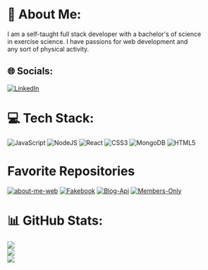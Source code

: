 # 💫 About Me:
I am a self-taught full stack developer with a bachelor's of science<br>in exercise science. I have passions for web development and  <br>any sort of physical activity.<br>


## 🌐 Socials:
[![LinkedIn](https://img.shields.io/badge/LinkedIn-%230077B5.svg?logo=linkedin&logoColor=white)](https://linkedin.com/in/robert-siciliano-120379240) 

# 💻 Tech Stack:
![JavaScript](https://img.shields.io/badge/javascript-%23323330.svg?style=flat&logo=javascript&logoColor=%23F7DF1E) ![NodeJS](https://img.shields.io/badge/node.js-6DA55F?style=flat&logo=node.js&logoColor=white) ![React](https://img.shields.io/badge/react-%2320232a.svg?style=flat&logo=react&logoColor=%2361DAFB) ![CSS3](https://img.shields.io/badge/css3-%231572B6.svg?style=flat&logo=css3&logoColor=white) ![MongoDB](https://img.shields.io/badge/MongoDB-%234ea94b.svg?style=flat&logo=mongodb&logoColor=white) ![HTML5](https://img.shields.io/badge/html5-%23E34F26.svg?style=flat&logo=html5&logoColor=white) 

# Favorite Repositories
[![about-me-web](https://img.shields.io/badge/-Portfolio%20Website-blueviolet)](https://github.com/RShillgit/about-me-web) [![Fakebook](https://img.shields.io/badge/-Fakebook-%231877f2)](https://github.com/RShillgit/Fakebook/) [![Blog-Api](https://img.shields.io/badge/-Blog--Api-brightgreen)](https://github.com/RShillgit/Blog-Api/) [![Members-Only](https://img.shields.io/badge/-Blog--Api-yellow)](https://github.com/RShillgit/Members-Only)

# 📊 GitHub Stats:
![](https://github-readme-stats.vercel.app/api?username=RShillgit&theme=react&hide_border=false&include_all_commits=false&count_private=false)<br/>
![](https://github-readme-streak-stats.herokuapp.com/?user=RShillgit&theme=react&hide_border=false)<br/>
![](https://github-readme-stats.vercel.app/api/top-langs/?username=RShillgit&theme=react&hide_border=false&include_all_commits=false&count_private=false&layout=compact)

<!-- Proudly created with GPRM ( https://gprm.itsvg.in ) -->
